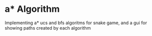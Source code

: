 # a* Algorithm
 Implementing a* ucs and bfs algoritms for snake game, and a gui for showing paths created by each algorithm

